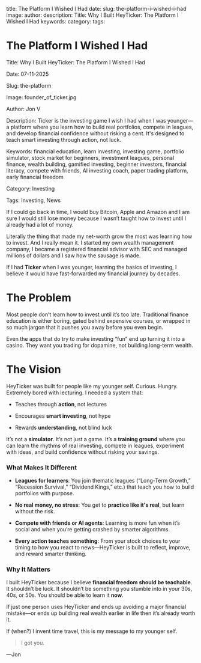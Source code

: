 title: The Platform I Wished I Had
date: 
slug: the-platform-i-wished-i-had
image: 
author: 
description: Title: Why I Built HeyTicker: The Platform I Wished I Had
keywords: 
category: 
tags: 

# The Platform I Wished I Had

Title: Why I Built HeyTicker: The Platform I Wished I Had

Date: 07-11-2025

Slug: the-platform

Image: founder_of_ticker.jpg

Author: Jon V

Description: Ticker is the investing game I wish I had when I was younger—a platform where you learn how to build real portfolios, compete in leagues, and develop financial confidence without risking a cent. It's designed to teach smart investing through action, not luck.

Keywords: financial education, learn investing, investing game, portfolio simulator, stock market for beginners, investment leagues, personal finance, wealth building, gamified investing, beginner investors, financial literacy, compete with friends, AI investing coach, paper trading platform, early financial freedom

Category: Investing

Tags: Investing, News



If I could go back in time, I would buy Bitcoin, Apple and Amazon and I am sure I would still lose money because I wasn’t taught how to invest until I already had a lot of money.



Literally the thing that made my net-worth grow the most was learning how to invest. And I really mean it. I started my own wealth management company, I became a registered financial advisor with SEC and managed millions of dollars and I saw how the sausage is made.



If I had **Ticker** when I was younger, learning the basics of investing, I believe it would have fast-forwarded my financial journey by decades.





# The Problem



Most people don’t learn how to invest until it’s too late. Traditional finance education is either boring, gated behind expensive courses, or wrapped in so much jargon that it pushes you away before you even begin.



Even the apps that do try to make investing “fun” end up turning it into a casino. They want you trading for dopamine, not building long-term wealth.



# The Vision



HeyTicker was built for people like my younger self. Curious. Hungry. Extremely bored with lecturing. I needed a system that:



- Teaches through **action**, not lectures

- Encourages **smart investing**, not hype

- Rewards **understanding**, not blind luck



It’s not a **simulator**. It’s not just a game. It’s a **training ground** where you can learn the rhythms of real investing, compete in leagues, experiment with ideas, and build confidence without risking your savings.



### What Makes It Different



- **Leagues for learners**: You join thematic leagues (“Long-Term Growth,” “Recession Survival,” “Dividend Kings,” etc.) that teach you how to build portfolios with purpose.

- **No real money, no stress**: You get to **practice like it's real**, but learn without the risk.

- **Compete with friends or AI agents**: Learning is more fun when it’s social and when you’re getting crashed by smarter algorithms.

- **Every action teaches something**: From your stock choices to your timing to how you react to news—HeyTicker is built to reflect, improve, and reward smarter thinking.



### Why It Matters



I built HeyTicker because I believe **financial freedom should be teachable**. It shouldn’t be luck. It shouldn’t be something you stumble into in your 30s, 40s, or 50s. You should be able to learn it **now**.



If just one person uses HeyTicker and ends up avoiding a major financial mistake—or ends up building real wealth earlier in life then it’s already worth it.



If (when?) I invent time travel, this is my message to my younger self.



> I got you.



—Jon



